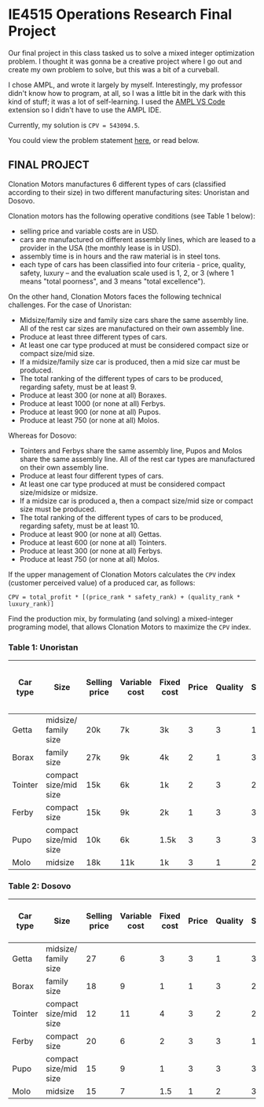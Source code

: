 # IE4515 Operations Research Final Project

Our final project in this class tasked us to solve a mixed integer optimization problem. I thought it was gonna be a creative project where I go out and create my own problem to solve, but this was a bit of a curveball.

I chose AMPL, and wrote it largely by myself. Interestingly, my professor didn't know how to program, at all, so I was a little bit in the dark with this kind of stuff; it was a lot of self-learning. I used the [AMPL VS Code](https://marketplace.visualstudio.com/items?itemName=michael-sundvick.ampl) extension so I didn't have to use the AMPL IDE.

Currently, my solution is `CPV = 543094.5`.

You could view the problem statement [here](https://drive.google.com/file/d/1CnO5QGbpaexRrt9mTwnDpIXqMVac_0eY/view?usp=sharing_), or read below.

## FINAL PROJECT

Clonation Motors manufactures 6 different types of cars (classified according to their size) in two different manufacturing sites: Unoristan and Dosovo.

Clonation motors has the following operative conditions (see Table 1 below):

- selling price and variable costs are in USD.
- cars are manufactured on different assembly lines, which are leased to a provider in the USA (the monthly lease is in USD).
- assembly time is in hours and the raw material is in steel tons.
- each type of cars has been classified into four criteria - price, quality, safety, luxury – and the evaluation scale used is 1, 2, or 3 (where 1 means "total poorness", and 3 means "total excellence").

On the other hand, Clonation Motors faces the following technical challenges. For the case of Unoristan:

- Midsize/family size and family size cars share the same assembly line. All of the rest car sizes are manufactured on their own assembly line.
- Produce at least three different types of cars.
- At least one car type produced at must be considered compact size or compact size/mid size.
- If a midsize/family size car is produced, then a mid size car must be produced.
- The total ranking of the different types of cars to be produced, regarding safety, must be at least 9.
- Produce at least 300 (or none at all) Boraxes.
- Produce at least 1000 (or none at all) Ferbys.
- Produce at least 900 (or none at all) Pupos.
- Produce at least 750 (or none at all) Molos.

Whereas for Dosovo:

- Tointers and Ferbys share the same assembly line, Pupos and Molos share the same assembly line. All of the rest car types are manufactured on their own assembly line.
- Produce at least four different types of cars.
- At least one car type produced at must be considered compact size/midsize or midsize.
- If a midsize car is produced a, then a compact size/mid size or compact size must be produced.
- The total ranking of the different types of cars to be produced, regarding safety, must be at least 10.
- Produce at least 900 (or none at all) Gettas.
- Produce at least 600 (or none at all) Tointers.
- Produce at least 300 (or none at all) Ferbys.
- Produce at least 750 (or none at all) Molos.

If the upper management of Clonation Motors calculates the `CPV` index (customer perceived value) of a produced car, as follows:

`CPV = total_profit * [(price_rank * safety_rank) + (quality_rank * luxury_rank)]`

Find the production mix, by formulating (and solving) a mixed-integer programing model, that allows Clonation Motors to maximize the `CPV` index.

### Table 1: Unoristan

| **Car type**  | **Size**   | **Selling price** | **Variable cost** | **Fixed cost** | **Price** | **Quality** | **Safety** | **Luxury** | **Assembly time (max 8000 hr)** | **Raw material (max 10000 tons)** |
|---------------|------------|------------|------------|------------|------------|------------|------------|------------|------------|------------|
| Getta         | midsize/ family size | 20k | 7k | 3k | 3 | 3 | 1 | 3 | 4 | 5 |
| Borax         | family size | 27k | 9k | 4k | 2 | 1 | 3 | 2 | 5 | 5 |
| Tointer       | compact size/mid size | 15k | 6k | 1k | 2 | 3 | 2 | 2 | 2 | 2 |
| Ferby         | compact size | 15k | 9k | 2k | 1 | 3 | 3 | 1 | 2 | 1 |
| Pupo          | compact size/mid size | 10k | 6k | 1.5k | 3 | 3 | 3 | 3 | 1 | 2 |
| Molo          | midsize | 18k | 11k | 1k | 3 | 1 | 2 | 3 | 3 | 3 |

### Table 2: Dosovo

| **Car type**  | **Size**   | **Selling price** | **Variable cost** | **Fixed cost** | **Price** | **Quality** | **Safety** | **Luxury** | **Assembly time (max 7000 hr)** | **Raw material (max 12000)** |
|---------------|------------|------------|------------|------------|------------|------------|------------|------------|------------|------------|
| Getta         | midsize/ family size | 27 | 6 | 3 | 3 | 1 | 3 | 3 | 5 | 2 |
| Borax         | family size | 18 | 9 | 1 | 1 | 3 | 2 | 2 | 2 | 3 |
| Tointer       | compact size/mid size | 12 | 11 | 4 | 3 | 2 | 2 | 2 | 1 | 5 |
| Ferby         | compact size | 20 | 6 | 2 | 3 | 3 | 1 | 1 | 5 | 2 |
| Pupo          | compact size/mid size | 15 | 9 | 1 | 3 | 3 | 3 | 3 | 3 | 1 |
| Molo          | midsize | 15 | 7 | 1.5 | 1 | 2 | 3 | 3 | 2 | 4 |
